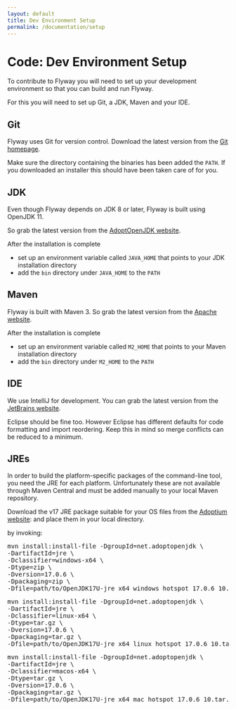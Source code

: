 ```yaml
---
layout: default
title: Dev Environment Setup
permalink: /documentation/setup
---
```

# Code: Dev Environment Setup

To contribute to Flyway you will need to set up your development environment so that you can build and run Flyway.

For this you will need to set up Git, a JDK, Maven and your IDE.

## Git

Flyway uses Git for version control. Download the latest version from the [Git homepage](https://git-scm.com/).

Make sure the directory containing the binaries has been added the `PATH`. If you downloaded an installer this
should have been taken care of for you.

## JDK

Even though Flyway depends on JDK 8 or later, Flyway is built using OpenJDK 11.

So grab the latest version from the [AdoptOpenJDK website](https://adoptopenjdk.net/releases.html?variant=OpenJDK17).

After the installation is complete
- set up an environment variable called `JAVA_HOME` that points to your JDK installation directory
- add the `bin` directory under `JAVA_HOME` to the `PATH`

## Maven

Flyway is built with Maven 3. So grab the latest version from the [Apache website](http://maven.apache.org/download.html).

After the installation is complete
- set up an environment variable called `M2_HOME` that points to your Maven installation directory
- add the `bin` directory under `M2_HOME` to the `PATH`

## IDE

We use IntelliJ for development. You can grab the latest version from the [JetBrains website](http://www.jetbrains.com/idea/).

Eclipse should be fine too. However Eclipse has different
defaults for code formatting and import reordering. Keep this in mind so merge conflicts can be reduced to a
minimum.

## JREs

In order to build the platform-specific packages of the command-line tool, you need the JRE for each platform.
Unfortunately these are not available through Maven Central and must be added manually to your local Maven
repository.

Download the v17 JRE package suitable for your OS files from the [Adoptium website](https://adoptium.net/temurin/releases/?version=17):
and place them in your local directory.

by invoking:

<pre class="console">mvn install:install-file -DgroupId=net.adoptopenjdk \
-DartifactId=jre \
-Dclassifier=windows-x64 \
-Dtype=zip \
-Dversion=17.0.6 \
-Dpackaging=zip \
-Dfile=path/to/OpenJDK17U-jre_x64_windows_hotspot_17.0.6_10.zip</pre>

<pre class="console">mvn install:install-file -DgroupId=net.adoptopenjdk \
-DartifactId=jre \
-Dclassifier=linux-x64 \
-Dtype=tar.gz \
-Dversion=17.0.6 \
-Dpackaging=tar.gz \
-Dfile=path/to/OpenJDK17U-jre_x64_linux_hotspot_17.0.6_10.tar.gz</pre>

<pre class="console">mvn install:install-file -DgroupId=net.adoptopenjdk \
-DartifactId=jre \
-Dclassifier=macos-x64 \
-Dtype=tar.gz \
-Dversion=17.0.6 \
-Dpackaging=tar.gz \
-Dfile=path/to/OpenJDK17U-jre_x64_mac_hotspot_17.0.6_10.tar.gz</pre>


